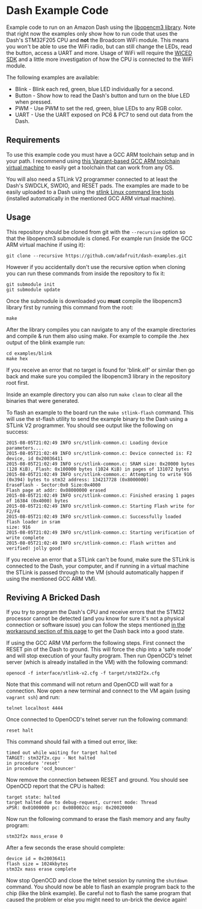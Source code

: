 # Dash Example Code

Example code to run on an Amazon Dash using the [libopencm3 library](http://libopencm3.org/wiki/Main_Page).
Note that right now the examples only show how to run code that uses the Dash's
STM32F205 CPU and **not** the Broadcom WiFi module.  This means you won't be able
to use the WiFi radio, but can still change the LEDs, read the button, access a
UART and more.  Usage of WiFi will require the [WICED SDK](http://community.broadcom.com/community/wiced-wifi)
and a little more investigation of how the CPU is connected to the WiFi module.

The following examples are available:

*   Blink - Blink each red, green, blue LED individually for a second.
*   Button - Show how to read the Dash's button and turn on the blue LED when pressed.
*   PWM - Use PWM to set the red, green, blue LEDs to any RGB color.
*   UART - Use the UART exposed on PC6 & PC7 to send out data from the Dash.

## Requirements

To use this example code you must have a GCC ARM toolchain setup and in your
path.  I recommend using [this Vagrant-based GCC ARM toolchain virtual machine](https://github.com/adafruit/ARM-toolchain-vagrant)
to easily get a toolchain that can work from any OS.

You will also need a STLink V2 programmer connected to at least the Dash's SWDCLK,
SWDIO, and RESET pads.  The examples are made to be easily uploaded to a Dash
using the [stlink Linux command line tools](https://github.com/texane/stlink)
(installed automatically in the mentioned GCC ARM virtual machine).

## Usage

This repository should be cloned from git with the `--recursive` option so that
the libopencm3 submodule is cloned.  For example run (inside the GCC ARM virtual
machine if using it):

    git clone --recursive https://github.com/adafruit/dash-examples.git

However if you accidentally don't use the recursive option when cloning you can
run these commands from inside the repository to fix it:

    git submodule init
    git submodule update

Once the submodule is downloaded you **must** compile the libopencm3 library first
by running this command from the root:

    make

After the library compiles you can navigate to any of the example directories
and compile & run them also using make.  For example to compile the .hex output
of the blink example run:

    cd examples/blink
    make hex

If you receive an error that no target is found for 'blink.elf' or similar then go
back and make sure you compiled the libopencm3 library in the repository root first.

Inside an example directory you can also run `make clean` to clear all the binaries
that were generated.

To flash an example to the board run the `make stlink-flash` command.  This will
use the st-flash utility to send the example binary to the Dash using a STLink V2
programmer.  You should see output like the following on success:

    2015-08-05T21:02:49 INFO src/stlink-common.c: Loading device parameters....
    2015-08-05T21:02:49 INFO src/stlink-common.c: Device connected is: F2 device, id 0x20036411
    2015-08-05T21:02:49 INFO src/stlink-common.c: SRAM size: 0x20000 bytes (128 KiB), Flash: 0x100000 bytes (1024 KiB) in pages of 131072 bytes
    2015-08-05T21:02:49 INFO src/stlink-common.c: Attempting to write 916 (0x394) bytes to stm32 address: 134217728 (0x8000000)
    EraseFlash - Sector:0x0 Size:0x4000
    Flash page at addr: 0x08000000 erased
    2015-08-05T21:02:49 INFO src/stlink-common.c: Finished erasing 1 pages of 16384 (0x4000) bytes
    2015-08-05T21:02:49 INFO src/stlink-common.c: Starting Flash write for F2/F4
    2015-08-05T21:02:49 INFO src/stlink-common.c: Successfully loaded flash loader in sram
    size: 916
    2015-08-05T21:02:49 INFO src/stlink-common.c: Starting verification of write complete
    2015-08-05T21:02:49 INFO src/stlink-common.c: Flash written and verified! jolly good!

If you receive an error that a STLink can't be found, make sure the STLink is
connected to the Dash, your computer, and if running in a virtual machine the
STLink is passed through to the VM (should automatically happen if using the
mentioned GCC ARM VM).

## Reviving A Bricked Dash

If you try to program the Dash's CPU and receive errors that the STM32 processor
cannot be detected (and you know for sure it's not a physical connection or software
issue) you can follow the steps mentioned [in the workaround section of this page](http://nuttx.org/doku.php?id=wiki:howtos:jtag-debugging)
to get the Dash back into a good state.  

If using the GCC ARM VM perform the following steps.  First connect the RESET
pin of the Dash to ground.  This will force the chip into a 'safe mode' and will
stop execution of your faulty program.  Then run OpenOCD's telnet server (which
is already installed in the VM) with the following command:

    openocd -f interface/stlink-v2.cfg -f target/stm32f2x.cfg

Note that this command will not return and OpenOCD will wait for a connection.
Now open a new terminal and connect to the VM again (using `vagrant ssh`) and run:

    telnet localhost 4444

Once connected to OpenOCD's telnet server run the following command:

    reset halt

This command should fail with a timed out error, like:

    timed out while waiting for target halted
    TARGET: stm32f2x.cpu - Not halted
    in procedure 'reset'
    in procedure 'ocd_bouncer'

Now remove the connection between RESET and ground.  You should see OpenOCD
report that the CPU is halted:

    target state: halted
    target halted due to debug-request, current mode: Thread
    xPSR: 0x01000000 pc: 0x080002cc msp: 0x20020000

Now run the following command to erase the flash memory and any faulty program:

    stm32f2x mass_erase 0

After a few seconds the erase should complete:

    device id = 0x20036411
    flash size = 1024kbytes
    stm32x mass erase complete

Now stop OpenOCD and close the telnet session by running the `shutdown` command.
You should now be able to flash an example program back to the chip (like the blink
example).  Be careful not to flash the same program that caused the problem or
else you might need to un-brick the device again!
